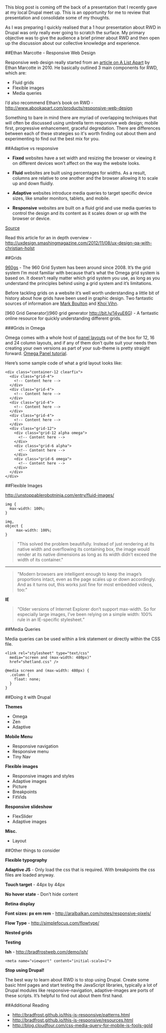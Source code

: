 This blog post is coming off the back of a presentation that I recently gave at my local Drupal meet up. This is an opportunity for me to review that presentation and consolidate some of my thoughts.

As I was preparing I quickly realised that a 1 hour presentation about RWD in Drupal was only really ever going to scratch the surface. My primary objective was to give the audience a brief primer about RWD and then open up the discussion about our collective knowledge and experience.

##Ethan Marcotte - Responsive Web Design

Responsive web design really started from an [article on A List Apart](http://alistapart.com/article/responsive-web-design) by Ethan Marcotte in 2010. He basically outlined 3 main components for RWD, which are:

*   Fluid grids
*   Flexible images	
*   Media queries

I’d also recommend Ethan’s book on RWD - http://www.abookapart.com/products/responsive-web-design

Something to bare in mind there are myriad of overlapping techniques that will often be discussed using umbrella term responsive web design; mobile first, progressive enhancement, graceful degredation. There are differences between each of these strategies so it's worth finding out about them and experimenting to find out the best mix for you.

##Adaptive vs responsive

*   **Fixed** websites have a set width and resizing the browser or viewing it on different devices won’t affect on the way the website looks.

*   **Fluid** websites are built using percentages for widths. As a result, columns are relative to one another and the browser allowing it to scale up and down fluidly.

*   **Adaptive** websites introduce media queries to target specific device sizes, like smaller monitors, tablets, and mobile.

*   **Responsive** websites are built on a fluid grid and use media queries to control the design and its content as it scales down or up with the browser or device.

[Source](http://teamtreehouse.com/library/websites/build-a-responsive-website/introduction-to-responsive-web-design/fixed-fluid-adaptive-and-responsive)

Read this article for an in depth overview - http://uxdesign.smashingmagazine.com/2012/11/08/ux-design-qa-with-christian-holst

##Grids

[960gs](http://sonspring.com/journal/960-grid-system) - The 960 Grid System has been around since 2008. It’s the grid system I’m most familiar with because that’s what the Omega grid system is based on. It doesn’t really matter which grid system you use, as long as you understand the principles behind using a grid system and it’s limitations. 

Before tackling grids on a website it’s well worth understanding a little bit of history about how grids have been used in graphic design. Two fantastic sources of information are [Mark Boulton](http://www.markboulton.co.uk/journal/five-simple-steps-to-designing-grid-systems-part-1) and [Khoi Vihn](http://grids.subtraction.com/).

[960 Grid Generator](960 grid generator http://bit.ly/14yuE6G) - A fantastic online resource for quickly understanding different grids.

###Grids in Omega

Omega comes with a whole host of [panel layouts](http://drupalcode.org/project/omega.git/tree/refs/heads/7.x-3.x:/omega/panels/layouts) out of the box for 12, 16 and 24 column layouts, and if any of them don’t quite suit your needs then creating your own versions as part of your sub-theme is pretty straight forward. [Omega Panel tutorial](http://zugec.com/blog/83-custom-grid-panels-layout-omega-theme).

Here’s some sample code of what a grid layout looks like:

```
<div class="container-12 clearfix">
  <div class="grid-4">
    <!-- Content here -->
  </div>
  <div class="grid-4">
    <!-- Content here -->
  </div>
  <div class="grid-4">
    <!-- Content here -->
  </div>
  <div class="grid-4">
    <!-- Content here -->
  </div>
  <div class="grid-12">
    <div class="grid-12 alpha omega">
      <!-- Content here -->
    </div>
    <div class="grid-6 alpha">
      <!-- Content here -->
    </div>
    <div class="grid-6 omega">
      <!-- Content here -->
    </div>
  </div>
</div>
```

##Flexible Images

http://unstoppablerobotninja.com/entry/fluid-images/

```
img {
  max-width: 100%;
}

img,
object {
     max-width: 100%;
}
```

> "This solved the problem beautifully. Instead of just rendering at its native width and overflowing its containing box, the image would render at its native dimensions as long as its width didn’t exceed the width of its container."

---

> "Modern browsers are intelligent enough to keep the image’s proportions intact, even as the page scales up or down accordingly. And as it turns out, this works just fine for most embedded videos, too:"

**IE**

> “Older versions of Internet Explorer don’t support max-width. So for especially large images, I’ve been relying on a simple width: 100% rule in an IE-specific stylesheet.”

##Media Queries

Media queries can be used within a link statement or directly within the CSS file.

```
<link rel="stylesheet" type="text/css"
  media="screen and (max-width: 480px)"
  href="shetland.css" />
```

```
@media screen and (max-width: 480px) {
  .column {
    float: none;
  }
}
```

##Doing it with Drupal

**Themes**

* Omega
* Zen
* Adaptive

**Mobile Menu**

* Responsive navigation
* Responsive menu
* Tiny Nav

**Flexible images**

* Responsive images and styles 
* Adaptive images
* Picture
* Breakpoints
* FitVids

**Responsive slideshow**

* FlexSlider
* Adaptive images

**Misc.**

* Layout

##Other things to consider

**Flexible typography**

**Adaptive JS** - Only load the css that is required. With breakpoints the css files are loaded anyway.

**Touch target** - 44px by 44px

**No hover state** - Don’t hide content

**Retina display**

**Font sizes: px em rem** - http://aralbalkan.com/notes/responsive-pixels/

**Flow Type** - http://simplefocus.com/flowtype/

**Nested grids**

**Testing**

**Ish** - http://bradfrostweb.com/demo/ish/

``` 
<meta name="viewport" content="initial-scale=1">
```

**Stop using Drupal!**

The best way to learn about RWD is to stop using Drupal. Create some basic html pages and start testing the JavaScript libraries, typically a lot of Drupal modules like responsive-navigation, adaptive-images are ports of these scripts. It’s helpful to find out about them first hand.

##Additional Reading

* http://bradfrost.github.io/this-is-responsive/patterns.html
* http://bradfrost.github.io/this-is-responsive/resources.html
* http://blog.cloudfour.com/css-media-query-for-mobile-is-fools-gold


